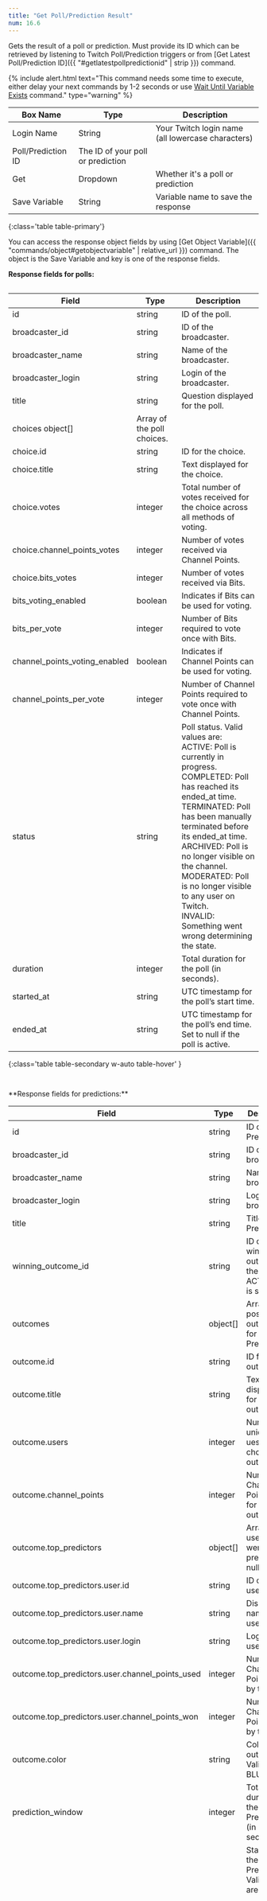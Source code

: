 ```yaml
---
title: "Get Poll/Prediction Result"
num: 16.6
---
```


Gets the result of a poll or prediction. Must provide its ID which can be retrieved by listening to Twitch Poll/Prediction triggers or from [Get Latest Poll/Prediction ID]({{ "#getlatestpollpredictionid" | strip }}) command.

{% include alert.html text="This command needs some time to execute, either delay your next commands by 1-2 seconds or use <a href='/docs2/commands/wait#waituntilvariableexists'>Wait Until Variable Exists</a> command." type="warning" %} 

| Box Name | Type | Description | 
|-------|--------|--------
|Login Name|String|Your Twitch login name (all lowercase characters)
|Poll/Prediction ID | The ID of your poll or prediction | 
|Get|Dropdown |Whether it's a poll or prediction
|Save Variable|String|Variable name to save the response
{:class='table table-primary'}

You can access the response object fields by using [Get Object Variable]({{ "commands/object#getobjectvariable" | relative_url }}) command. The object is the Save Variable and key is one of the response fields.


**Response fields for polls:**

<div style="height: 40vh; overflow-y: auto" markdown="1">

| Field | Type| Description| 
|-------|--------|--------
|id	|string|	ID of the poll.
|broadcaster_id	|string|	ID of the broadcaster.
|broadcaster_name	|string|	Name of the broadcaster.
|broadcaster_login	|string|	Login of the broadcaster.
|title	|string|	Question displayed for the poll.
|choices	object[]|	Array of the poll choices.
|choice.id	|string|	ID for the choice.
|choice.title	|string|	Text displayed for the choice.
|choice.votes	|integer|	Total number of votes received for the choice across all methods of voting.
|choice.channel_points_votes	|integer|	Number of votes received via Channel Points.
|choice.bits_votes	|integer|	Number of votes received via Bits.
|bits_voting_enabled	|boolean|	Indicates if Bits can be used for voting.
|bits_per_vote	|integer|	Number of Bits required to vote once with Bits.
|channel_points_voting_enabled	|boolean|	Indicates if Channel Points can be used for voting.
|channel_points_per_vote	|integer|	Number of Channel Points required to vote once with Channel Points.
|status	|string|	Poll status. Valid values are: <br/> ACTIVE: Poll is currently in progress.  <br/>COMPLETED: Poll has reached its ended_at time.  <br/>TERMINATED: Poll has been manually terminated before its ended_at time.  <br/>ARCHIVED: Poll is no longer visible on the channel.  <br/>MODERATED: Poll is no longer visible to any user on Twitch.  <br/>INVALID: Something went wrong determining the state.
|duration|	integer|	Total duration for the poll (in seconds).
|started_at|	string|	UTC timestamp for the poll’s start time.
|ended_at|	string|	UTC timestamp for the poll’s end time. Set to null if the poll is active.
{:class='table table-secondary w-auto table-hover' }

</div>
 <br/>
**Response fields for predictions:**

<div style="height: 40vh; overflow-y: auto" markdown="1">

| Field | Type| Description| 
|-------|--------|--------
|id	|string|	ID of the Prediction.
|broadcaster_id	|string|	ID of the broadcaster.
|broadcaster_name	|string|	Name of the broadcaster.
|broadcaster_login	|string|	Login of the broadcaster.
|title	|string|	Title for the Prediction.
|winning_outcome_id	|string|	ID of the winning outcome. If the status is ACTIVE, this is set to null.
|outcomes|	object[]|	Array of possible outcomes for the Prediction.
|outcome.id	|string|	ID for the outcome.
|outcome.title	|string|	Text displayed for outcome.
|outcome.users	|integer|	Number of unique uesrs that chose the outcome.
|outcome.channel_points	|integer|	Number of Channel Points used for the outcome.
|outcome.top_predictors	|object[]|	Array of users who were the top predictors. null if none.
|outcome.top_predictors.user.id	|string|	ID of the user.
|outcome.top_predictors.user.name	|string|	Display name of the user.
|outcome.top_predictors.user.login	|string|	Login of the user.
|outcome.top_predictors.user.channel_points_used	|integer|	Number of Channel Points used by the user.
|outcome.top_predictors.user.channel_points_won	|integer|	Number of Channel Points won by the user.
|outcome.color	|string|	Color for the outcome. Valid values: BLUE, PINK
|prediction_window	|integer|	Total duration for the Prediction (in seconds).
|status	|string|	Status of the Prediction. Valid values are: <br/> RESOLVED: A winning outcome has been chosen and the Channel Points have been distributed to the users who guessed the correct outcome. <br/>ACTIVE: The Prediction is active and viewers can make predictions. <br/>CANCELED: The Prediction has been canceled and the Channel Points have been refunded to participants. <br/>LOCKED: The Prediction has been locked and viewers can no longer make predictions.
|created_at	|string|	UTC timestamp for the Prediction’s start time.
|ended_at	|string|	UTC timestamp for when the Prediction ended. If the status is ACTIVE, this is set to null.
|locked_at	|string|	UTC timestamp for when the Prediction was locked. If the status is not LOCKED, this is set to null.
{:class='table table-secondary w-auto table-hover' }

</div>





